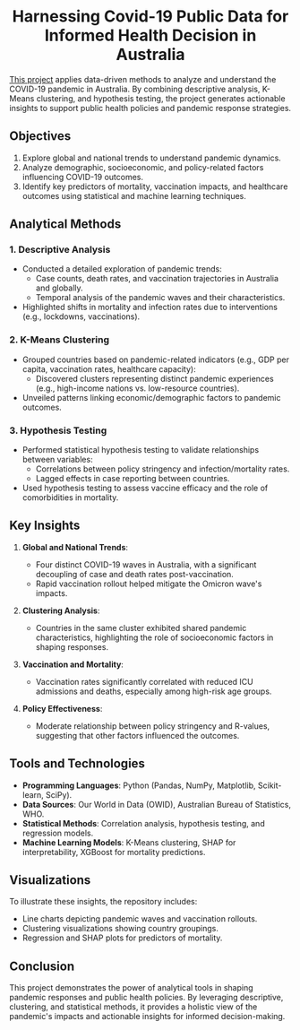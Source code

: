 # __<center>Harnessing Covid-19 Public Data for Informed Health Decision in Australia</center>__
[This project](https://github.com/VivianNg9/Harnessing-Covid-19-Public-Data-for-Infomred-Health-Decisions-in-Australia-/blob/main/Harnessing%20Covid-19%20Public%20Health%20Data%20for%20Informed%20Health%20Decisions%20in%20Australia.pdf) applies data-driven methods to analyze and understand the COVID-19 pandemic in Australia. By combining descriptive analysis, K-Means clustering, and hypothesis testing, the project generates actionable insights to support public health policies and pandemic response strategies.

## Objectives

1. Explore global and national trends to understand pandemic dynamics.
2. Analyze demographic, socioeconomic, and policy-related factors influencing COVID-19 outcomes.
3. Identify key predictors of mortality, vaccination impacts, and healthcare outcomes using statistical and machine learning techniques.

## Analytical Methods

### 1. Descriptive Analysis
- Conducted a detailed exploration of pandemic trends:
  - Case counts, death rates, and vaccination trajectories in Australia and globally.
  - Temporal analysis of the pandemic waves and their characteristics.
- Highlighted shifts in mortality and infection rates due to interventions (e.g., lockdowns, vaccinations).

### 2. K-Means Clustering
- Grouped countries based on pandemic-related indicators (e.g., GDP per capita, vaccination rates, healthcare capacity):
  - Discovered clusters representing distinct pandemic experiences (e.g., high-income nations vs. low-resource countries).
- Unveiled patterns linking economic/demographic factors to pandemic outcomes.

### 3. Hypothesis Testing
- Performed statistical hypothesis testing to validate relationships between variables:
  - Correlations between policy stringency and infection/mortality rates.
  - Lagged effects in case reporting between countries.
- Used hypothesis testing to assess vaccine efficacy and the role of comorbidities in mortality.

## Key Insights

1. **Global and National Trends**:
   - Four distinct COVID-19 waves in Australia, with a significant decoupling of case and death rates post-vaccination.
   - Rapid vaccination rollout helped mitigate the Omicron wave's impacts.

2. **Clustering Analysis**:
   - Countries in the same cluster exhibited shared pandemic characteristics, highlighting the role of socioeconomic factors in shaping responses.

3. **Vaccination and Mortality**:
   - Vaccination rates significantly correlated with reduced ICU admissions and deaths, especially among high-risk age groups.

4. **Policy Effectiveness**:
   - Moderate relationship between policy stringency and R-values, suggesting that other factors influenced the outcomes.

## Tools and Technologies
- **Programming Languages**: Python (Pandas, NumPy, Matplotlib, Scikit-learn, SciPy).
- **Data Sources**: Our World in Data (OWID), Australian Bureau of Statistics, WHO.
- **Statistical Methods**: Correlation analysis, hypothesis testing, and regression models.
- **Machine Learning Models**: K-Means clustering, SHAP for interpretability, XGBoost for mortality predictions.

## Visualizations
To illustrate these insights, the repository includes:
- Line charts depicting pandemic waves and vaccination rollouts.
- Clustering visualizations showing country groupings.
- Regression and SHAP plots for predictors of mortality.

## Conclusion
This project demonstrates the power of analytical tools in shaping pandemic responses and public health policies. By leveraging descriptive, clustering, and statistical methods, it provides a holistic view of the pandemic's impacts and actionable insights for informed decision-making.
